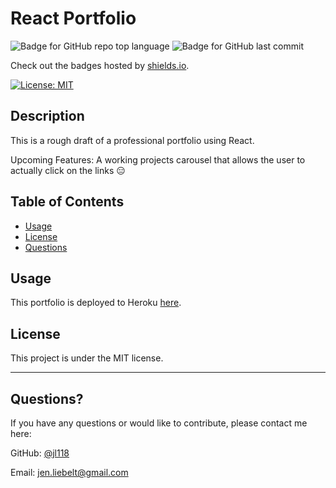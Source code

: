 # React Portfolio
  ![Badge for GitHub repo top language](https://img.shields.io/github/languages/top/jl118/react-portfolio?style=flat&logo=appveyor) ![Badge for GitHub last commit](https://img.shields.io/github/last-commit/jl118/react-portfolio?style=flat&logo=appveyor)
  
  Check out the badges hosted by [shields.io](https://shields.io/).

  [![License: MIT](https://img.shields.io/badge/License-MIT-yellow.svg)](https://opensource.org/licenses/MIT)
  
  
  ## Description 
  
  This is a rough draft of a professional portfolio using React.

  Upcoming Features: A working projects carousel that allows the user to actually click on the links 😑 
  
  ## Table of Contents
  * [Usage](#usage)
  * [License](#license)
  * [Questions](#questions)
  
  ## Usage 
  
  This portfolio is deployed to Heroku [here](https://shrouded-dawn-25138.herokuapp.com/).
    
  ## License
 
  This project is under the MIT license.
  
  ---
  
  ## Questions?
  
  If you have any questions or would like to contribute, please contact me here:
 
  GitHub: [@jl118](https://api.github.com/users/jl118)
  
  Email: jen.liebelt@gmail.com
  